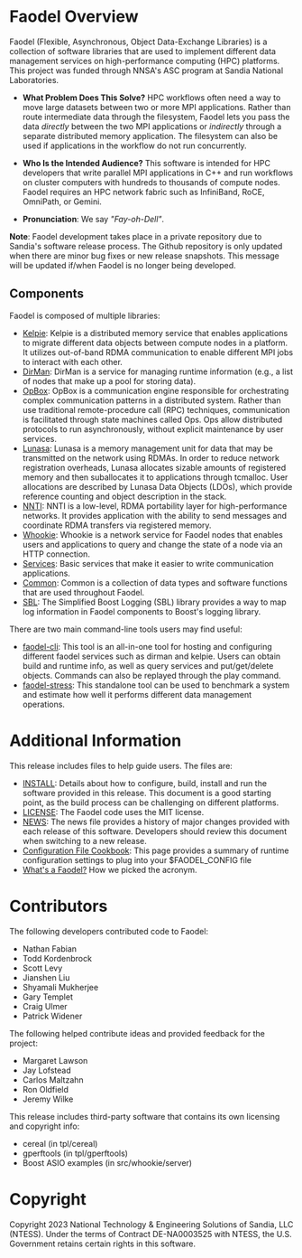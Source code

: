 Faodel Overview
===============
Faodel (Flexible, Asynchronous, Object Data-Exchange Libraries) is a 
collection of software libraries that are used to implement 
different data management services on high-performance computing (HPC)
platforms. This project was funded through NNSA's ASC program at Sandia 
National Laboratories.

- **What Problem Does This Solve?** HPC workflows often need a way to
  move large datasets between two or more MPI applications. Rather than route
  intermediate data through the filesystem, Faodel lets you pass the data
  *directly* between the two MPI applications or *indirectly* through a 
  separate distributed memory application. The filesystem can also be used
  if applications in the workflow do not run concurrently.
  
- **Who Is the Intended Audience?** This software is intended for HPC 
  developers that write parallel MPI applications in C++ and run 
  workflows on cluster computers with hundreds to thousands of compute
  nodes. Faodel requires an HPC network fabric such as InfiniBand, RoCE,
  OmniPath, or Gemini.

- **Pronunciation**: We say *"Fay-oh-Dell"*.
 
**Note**: Faodel development takes place in a private repository due to Sandia's
      software release process. The Github repository is only updated when
      there are minor bug fixes or new release snapshots. This message will
      be updated if/when Faodel is no longer being developed.

Components
----------
Faodel is composed of multiple libraries:

- [Kelpie](src/kelpie/README_Kelpie.md): Kelpie is a distributed memory
  service that enables applications to migrate different data objects
  between compute nodes in a platform. It utilizes out-of-band RDMA
  communication to enable different MPI jobs to interact with each
  other.
- [DirMan](src/dirman/README_DirMan.md): DirMan is a service for 
  managing runtime information (e.g., a list of nodes that make up
  a pool for storing data).
- [OpBox](src/opbox/README_OpBox.md): OpBox is a communication engine
  responsible for orchestrating complex communication patterns in a
  distributed system. Rather than use traditional remote-procedure
  call (RPC) techniques, communication is facilitated through state
  machines called Ops. Ops allow distributed protocols to run
  asynchronously, without explicit maintenance by user services.
- [Lunasa](src/lunasa/README_Lunasa.md): Lunasa is a memory management unit
  for data that may be transmitted on the network using RDMAs. In
  order to reduce network registration overheads, Lunasa allocates
  sizable amounts of registered memory and then suballocates it to
  applications through tcmalloc. User allocations are described by
  Lunasa Data Objects (LDOs), which provide reference counting and
  object description in the stack.
- [NNTI](src/nnti/README_NNTI.md): NNTI is a low-level, RDMA portability
  layer for high-performance networks. It provides application with
  the ability to send messages and coordinate RDMA transfers via
  registered memory.
- [Whookie](src/whookie/README_Whookie.md): Whookie is a network service for
  Faodel nodes that enables users and applications to query
  and change the state of a node via an HTTP connection.
- [Services](src/faodel-services/README_Services.md): Basic services that make it
  easier to write communication applications.  
- [Common](src/faodel-common/README_Common.md): Common is a collection of data types
  and software functions that are used throughout Faodel.
- [SBL](src/sbl/README_SBL.md): The Simplified Boost Logging (SBL) library
  provides a way to map log information in Faodel components to
  Boost's logging library.
  
There are two main command-line tools users may find useful:

- [faodel-cli](tools/faodel-cli/README_Faodel_Cli.md): This tool is an 
  all-in-one tool for hosting and configuring different faodel services 
  such as dirman and kelpie. Users can obtain build and runtime info, as 
  well as query services and put/get/delete objects. Commands can also be
  replayed through the play command. 
- [faodel-stress](tools/faodel-stress/README_Faodel_Stress.md): This
  standalone tool can be used to benchmark a system and estimate how
  well it performs different data management operations.

Additional Information
======================
This release includes files to help guide users. The files are:

- [INSTALL](INSTALL.md): Details about how to configure, build,
  install and run the software provided in this release. This document
  is a good starting point, as the build process can be challenging on
  different platforms.
- [LICENSE](LICENSE.md): The Faodel code uses the MIT license.
- [NEWS](NEWS.md): The news file provides a history of major changes provided
  with each release of this software. Developers should review this document
  when switching to a new release.
- [Configuration File Cookbook](docs/ConfigurationFileCookbook.md): This page 
  provides a summary of runtime configuration settings to plug into your
  $FAODEL_CONFIG file
- [What's a Faodel?](docs/WhatsAFaodel.md) How we picked the acronym.

Contributors
============
The following developers contributed code to Faodel:

- Nathan Fabian
- Todd Kordenbrock
- Scott Levy
- Jianshen Liu
- Shyamali Mukherjee
- Gary Templet
- Craig Ulmer
- Patrick Widener

The following helped contribute ideas and provided feedback for the project:

- Margaret Lawson
- Jay Lofstead
- Carlos Maltzahn
- Ron Oldfield
- Jeremy Wilke

This release includes third-party software that contains its own licensing
and copyright info:
- cereal (in tpl/cereal)
- gperftools (in tpl/gperftools)
- Boost ASIO examples (in src/whookie/server)



Copyright
=========
Copyright 2023 National Technology & Engineering Solutions of Sandia, LLC
(NTESS). Under the terms of Contract DE-NA0003525 with NTESS, the U.S. 
Government retains certain rights in this software. 
